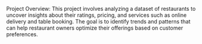 Project Overview: This project involves analyzing a dataset of restaurants to uncover insights about their ratings, pricing, and services such as online delivery and table booking. The goal is to identify trends and patterns that can help restaurant owners optimize their offerings based on customer preferences.
